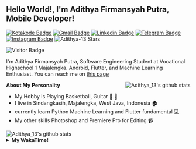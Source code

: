
## Hello World!, I'm Adithya Firmansyah Putra, Mobile Developer!

[![Kotakode Badge](https://img.shields.io/badge/-Kotakode-green?style=plastic&logo=Kotakode&link=https://kotakode.com/users/527/adithya-13)](https://kotakode.com/users/527/adithya-13)
[![Gmail Badge](https://img.shields.io/badge/-Gmail-white?style=plastic&logo=Gmail&link=mailto:aditputrafirmansyah@gmail.com)](mailto:aditputrafirmansyah@gmail.com)
[![Linkedin Badge](https://img.shields.io/badge/-LinkedIn-blue?style=plastic&logo=Linkedin&link=https://www.linkedin.com/in/aditputrafirmansyah/)](https://www.linkedin.com/in/aditputrafirmansyah/) 
[![Telegram Badge](https://img.shields.io/badge/-Telegram-blue?style=plastic&logo=telegram&link=https://t.me/Adithya_13)](https://t.me/Adithya_13) 
[![Instagram Badge](https://img.shields.io/badge/-Instagram-white?style=plastic&logo=instagram&link=https://www.instagram.com/adithya_firmansyahputra/)](https://www.instagram.com/adithya_firmansyahputra/)
![Adithya-13 Stars](https://img.shields.io/github/stars/Adithya-13?affiliations=OWNER&style=social)

![Visitor Badge](https://visitor-badge.laobi.icu/badge?page_id=Adithya-13.Adithya-13)

I'm Adithya Firmansyah Putra, Software Engineering Student at Vocational Highschool 1 Majalengka. Android, Flutter, and Machine Learning Enthusiast. You can reach me on [this page](https://msha.ke/adithya_13/)

<img align="right" alt="Adithya_13's github stats" src="https://github-readme-stats.vercel.app/api/top-langs/?username=Adithya-13&theme=radical&show_icons=true&hide_border=true&line_height=24"/>

**About My Personality**

- My Hobby is Playing Basketball, Guitar :basketball: :guitar: 
- I live in Sindangkasih, Majalengka, West Java, Indonesia :house:
- currently learn Python Machine Learning and Flutter fundamental :computer:
- My other skills Photoshop and Premiere Pro for Editing :video_camera:

<img alt="Adithya_13's github stats" src="https://github-readme-stats.vercel.app/api?username=Adithya-13&count_private=true&show_icons=true&hide_border=true&include_all_commits=true&line_height=24&theme=radical"/>

<details>
  <summary><b>My WakaTime!</b></summary>
  <br>
  
  <!--START_SECTION:waka-->
![Lines of code](https://img.shields.io/badge/From%20Hello%20World%20I%27ve%20Written-291301%20lines%20of%20code-blue)

**I'm a Night 🦉** 

```text
🌞 Morning    88 commits     ████░░░░░░░░░░░░░░░░░░░░░   17.5% 
🌆 Daytime    83 commits     ████░░░░░░░░░░░░░░░░░░░░░   16.5% 
🌃 Evening    146 commits    ███████░░░░░░░░░░░░░░░░░░   29.03% 
🌙 Night      186 commits    █████████░░░░░░░░░░░░░░░░   36.98%

```
📅 **I'm Most Productive on Sunday** 

```text
Monday       72 commits     ███░░░░░░░░░░░░░░░░░░░░░░   14.31% 
Tuesday      44 commits     ██░░░░░░░░░░░░░░░░░░░░░░░   8.75% 
Wednesday    44 commits     ██░░░░░░░░░░░░░░░░░░░░░░░   8.75% 
Thursday     58 commits     ███░░░░░░░░░░░░░░░░░░░░░░   11.53% 
Friday       78 commits     ████░░░░░░░░░░░░░░░░░░░░░   15.51% 
Saturday     82 commits     ████░░░░░░░░░░░░░░░░░░░░░   16.3% 
Sunday       125 commits    ██████░░░░░░░░░░░░░░░░░░░   24.85%

```


📊 **This Week I Spent My Time On** 

```text
⌚︎ Time Zone: Asia/Bangkok

💬 Programming Languages: 
Dart                     9 hrs 23 mins       ████████████████████████░   96.04% 
YAML                     19 mins             ░░░░░░░░░░░░░░░░░░░░░░░░░   3.33% 
Markdown                 3 mins              ░░░░░░░░░░░░░░░░░░░░░░░░░   0.6% 
Other                    0 secs              ░░░░░░░░░░░░░░░░░░░░░░░░░   0.03% 
XML                      0 secs              ░░░░░░░░░░░░░░░░░░░░░░░░░   0.0%

🔥 Editors: 
Android Studio           9 hrs 46 mins       █████████████████████████   100.0%

💻 Operating System: 
Windows                  9 hrs 46 mins       █████████████████████████   100.0%

```

**I Mostly Code in Kotlin** 

```text
Kotlin                   19 repos            ██████████████░░░░░░░░░░░   59.38% 
Dart                     9 repos             ███████░░░░░░░░░░░░░░░░░░   28.12% 
Jupyter Notebook         2 repos             █░░░░░░░░░░░░░░░░░░░░░░░░   6.25% 
CSS                      1 repo              ░░░░░░░░░░░░░░░░░░░░░░░░░   3.12% 
HTML                     1 repo              ░░░░░░░░░░░░░░░░░░░░░░░░░   3.12%

```



 Last Updated on 13/08/2021
<!--END_SECTION:waka-->
</details>
